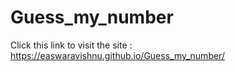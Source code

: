 # Guess_my_number
Click this link to visit the site : https://easwaravishnu.github.io/Guess_my_number/
